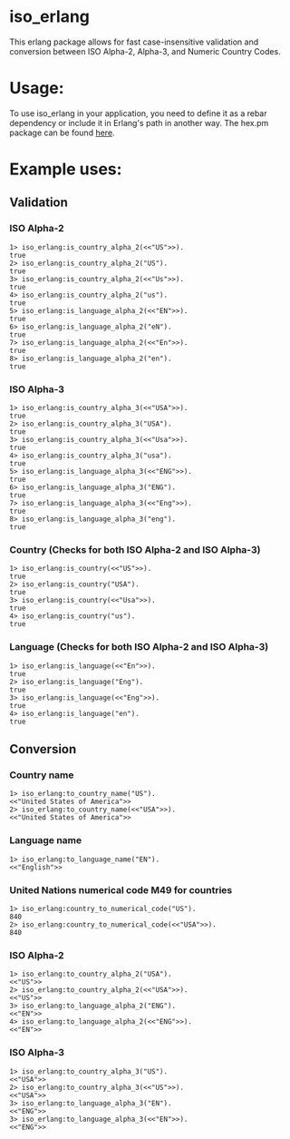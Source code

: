 # iso_erlang
This erlang package allows for fast case-insensitive validation and conversion between ISO Alpha-2, Alpha-3, and Numeric Country Codes. 
# Usage:
To use iso_erlang in your application, you need to define it as a rebar dependency or include it in Erlang's path in another way.
The hex.pm package can be found [here](https://hex.pm/packages/iso_erlang).
# Example uses:
## Validation
### ISO Alpha-2
```
1> iso_erlang:is_country_alpha_2(<<"US">>).
true
2> iso_erlang:is_country_alpha_2("US").
true
3> iso_erlang:is_country_alpha_2(<<"Us">>).
true
4> iso_erlang:is_country_alpha_2("us").
true
5> iso_erlang:is_language_alpha_2(<<"EN">>).
true
6> iso_erlang:is_language_alpha_2("eN").
true
7> iso_erlang:is_language_alpha_2(<<"En">>).
true
8> iso_erlang:is_language_alpha_2("en").
true
```
### ISO Alpha-3
```
1> iso_erlang:is_country_alpha_3(<<"USA">>).
true
2> iso_erlang:is_country_alpha_3("USA").
true
3> iso_erlang:is_country_alpha_3(<<"Usa">>).
true
4> iso_erlang:is_country_alpha_3("usa").
true
5> iso_erlang:is_language_alpha_3(<<"ENG">>).
true
6> iso_erlang:is_language_alpha_3("ENG").
true
7> iso_erlang:is_language_alpha_3(<<"Eng">>).
true
8> iso_erlang:is_language_alpha_3("eng").
true
```
### Country (Checks for both ISO Alpha-2 and ISO Alpha-3)
```
1> iso_erlang:is_country(<<"US">>).
true
2> iso_erlang:is_country("USA").
true
3> iso_erlang:is_country(<<"Usa">>).
true
4> iso_erlang:is_country("us").
true
```
### Language (Checks for both ISO Alpha-2 and ISO Alpha-3)
```
1> iso_erlang:is_language(<<"En">>).
true
2> iso_erlang:is_language("Eng").
true
3> iso_erlang:is_language(<<"Eng">>).
true
4> iso_erlang:is_language("en").
true
```
## Conversion
### Country name
```
1> iso_erlang:to_country_name("US").
<<"United States of America">>
2> iso_erlang:to_country_name(<<"USA">>).
<<"United States of America">>
```
### Language name
```
1> iso_erlang:to_language_name("EN").
<<"English">>
```

### United Nations numerical code M49 for countries
```
1> iso_erlang:country_to_numerical_code("US").
840
2> iso_erlang:country_to_numerical_code(<<"USA">>).
840
```
### ISO Alpha-2
```
1> iso_erlang:to_country_alpha_2("USA").
<<"US">>
2> iso_erlang:to_country_alpha_2(<<"USA">>).
<<"US">>
3> iso_erlang:to_language_alpha_2("ENG").
<<"EN">>
4> iso_erlang:to_language_alpha_2(<<"ENG">>).
<<"EN">>
```
### ISO Alpha-3
```
1> iso_erlang:to_country_alpha_3("US").
<<"USA">>
2> iso_erlang:to_country_alpha_3(<<"US">>).
<<"USA">>
3> iso_erlang:to_language_alpha_3("EN").
<<"ENG">>
3> iso_erlang:to_language_alpha_3(<<"EN">>).
<<"ENG">>
```
